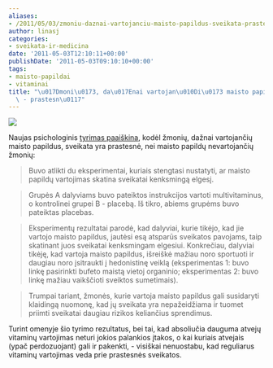 ```yaml
---
aliases:
- /2011/05/03/zmoniu-daznai-vartojanciu-maisto-papildus-sveikata-prastesne/
author: linasj
categories:
- sveikata-ir-medicina
date: '2011-05-03T12:10:11+00:00'
publishDate: '2011-05-03T09:10:10+00:00'
tags:
- maisto-papildai
- vitaminai
title: "\u017Dmoni\u0173, da\u017Enai vartojan\u010Di\u0173 maisto papildus sveikata,\
  \ - prastesn\u0117"
---
```

![](/static/2011/05/4397922489_e5cf4b038c_m.jpg)

Naujas psichologinis [tyrimas paaiškina](http://esciencenews.com/articles/2011/04/21/are.dietary.supplements.working.against.you), kodėl žmonių, dažnai vartojančių maisto papildus, sveikata yra prastesnė, nei maisto papildų nevartojančių žmonių:


> Buvo atlikti du eksperimentai, kuriais stengtasi nustatyti, ar maisto papildų vartojimas skatina sveikatai kenksmingą elgesį.
> 
> 


> Grupės A dalyviams buvo pateiktos instrukcijos vartoti multivitaminus, o kontrolinei grupei B - placebą. Iš tikro, abiems grupėms buvo pateiktas placebas.
> 
> 


> Eksperimentų rezultatai parodė, kad dalyviai, kurie tikėjo, kad jie vartojo maisto papildus, jautėsi esą atsparūs sveikatos pavojams, taip skatinant juos sveikatai kenksmingam elgesiui. Konkrečiau, dalyviai tikėję, kad vartoja maisto papildus, išreiškė mažiau noro sportuoti ir daugiau noro įsitraukti į hedonistinę veiklą (eksperimentas 1: buvo linkę pasirinkti bufeto maistą vietoj organinio; eksperimentas 2: buvo linkę mažiau vaikščioti sveiktos sumetimais).
> 
> 


> Trumpai tariant, žmonės, kurie vartoja maisto papildus gali susidaryti klaidingą nuomonę, kad jų sveikata yra nepažeidžiama ir tuomet priimti sveikatai daugiau rizikos keliančius sprendimus.
> 
> 

Turint omenyje šio tyrimo rezultatus, bei tai, kad absoliučia dauguma atvejų vitaminų vartojimas neturi jokios palankios įtakos, o kai kuriais atvejais (ypač perdozuojant) gali ir pakenkti, - visiškai nenuostabu, kad reguliarus vitaminų vartojimas veda prie prastesnės sveikatos.


